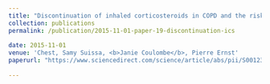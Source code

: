 ```yaml
---
title: "Discontinuation of inhaled corticosteroids in COPD and the risk reduction of pneumonia"
collection: publications
permalink: /publication/2015-11-01-paper-19-discontinuation-ics
 
date: 2015-11-01
venue: 'Chest, Samy Suissa, <b>Janie Coulombe</b>, Pierre Ernst'
paperurl: "https://www.sciencedirect.com/science/article/abs/pii/S0012369215502286"
 
---
```

